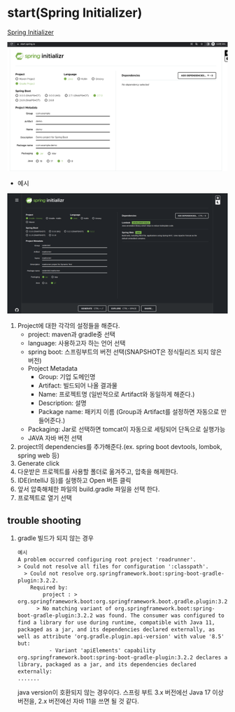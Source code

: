 # start(Spring Initializer)

[Spring Initializer](https://start.spring.io/)

![](images/springInitializer1.png)

- 예시

![](images/springInitializer2.png)

1. Project에 대한 각각의 설정들을 해준다.
   - project: maven과 gradle중 선택
   - language: 사용하고자 하는 언어 선택
   - spring boot: 스프링부트의 버전 선택(SNAPSHOT은 정식릴리즈 되지 않은 버전)
   - Project Metadata
     - Group: 기업 도메인명
     - Artifact: 빌드되어 나올 결과물
     - Name: 프로젝트명 (일반적으로 Artifact와 동일하게 해준다.)
     - Description: 설명
     - Package name: 패키지 이름 (Group과 Artifact를 설정하면 자동으로 만들어준다.)
   - Packaging: Jar로 선택하면 tomcat이 자동으로 세팅되어 단독으로 실행가능
   - JAVA 자바 버전 선택
2. project의 dependencies를 추가해준다.(ex. spring boot devtools, lombok, spring web 등)
3. Generate click
4. 다운받은 프로젝트를 사용할 폴더로 옮겨주고, 압축을 해제한다.
5. IDE(intelliJ 등)를 실행하고 Open 버튼 클릭
6. 앞서 압축해체한 파일의 build.gradle 파일을 선택 한다.
7. 프로젝트로 열기 선택

## trouble shooting

1. gradle 빌드가 되지 않는 경우

   ```
   예시
   A problem occurred configuring root project 'roadrunner'.
   > Could not resolve all files for configuration ':classpath'.
     > Could not resolve org.springframework.boot:spring-boot-gradle-plugin:3.2.2.
       Required by:
           project : > org.springframework.boot:org.springframework.boot.gradle.plugin:3.2.2
         > No matching variant of org.springframework.boot:spring-boot-gradle-plugin:3.2.2 was found. The consumer was configured to find a library for use during runtime, compatible with Java 11, packaged as a jar, and its dependencies declared externally, as well as attribute 'org.gradle.plugin.api-version' with value '8.5' but:
             - Variant 'apiElements' capability org.springframework.boot:spring-boot-gradle-plugin:3.2.2 declares a library, packaged as a jar, and its dependencies declared externally:
   .......
   ```

   java version이 호환되지 않는 경우이다.
   스프링 부트 3.x 버전에선 Java 17 이상 버전을, 2.x 버전에선 자바 11을 쓰면 될 것 같다.
